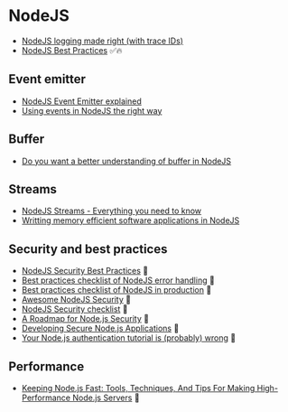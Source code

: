 # NodeJS

- [NodeJS logging made right (with trace IDs)](https://itnext.io/nodejs-logging-made-right-117a19e8b4ce)
- [NodeJS Best Practices](https://github.com/goldbergyoni/nodebestpractices) ✅🔥

## Event emitter
- [NodeJS Event Emitter explained](https://medium.com/technoetics/node-js-event-emitter-explained-d4f7fd141a1a)
- [Using events in NodeJS the right way](https://medium.freecodecamp.org/using-events-in-node-js-the-right-way-fc50c060f23b)

## Buffer
- [Do you want a better understanding of buffer in NodeJS](https://medium.freecodecamp.org/do-you-want-a-better-understanding-of-buffer-in-node-js-check-this-out-2e29de2968e8)

## Streams
- [NodeJS Streams - Everything you need to know](https://medium.freecodecamp.org/node-js-streams-everything-you-need-to-know-c9141306be93)
- [Writting memory efficient software applications in NodeJS](https://medium.com/dev-bits/writing-memory-efficient-software-applications-in-node-js-5575f646b67f)

## Security and best practices
- [NodeJS Security Best Practices](https://github.com/i0natan/nodebestpractices#6-security-best-practices) 🔶
- [Best practices checklist of NodeJS error handling](https://goldbergyoni.com/checklist-best-practices-of-node-js-error-handling/) 🔶
- [Best practices checklist of NodeJS in production](https://goldbergyoni.com/checklist-best-practice-of-node-js-in-production/) 🔶
- [Awesome NodeJS Security](https://github.com/lirantal/awesome-nodejs-security) 🔶
- [NodeJS Security checklist](https://blog.risingstack.com/node-js-security-checklist/) 🔶
- [A Roadmap for Node.js Security](https://nodesecroadmap.fyi/) 🔶
- [Developing Secure Node.js Applications](https://jsblog.insiderattack.net/developing-secure-node-js-applications-a-broad-guide-286afdec69ce) 🔶
- [Your Node.js authentication tutorial is (probably) wrong](https://hackernoon.com/your-node-js-authentication-tutorial-is-wrong-f1a3bf831a46) 🔶

## Performance
- [Keeping Node.js Fast: Tools, Techniques, And Tips For Making High-Performance Node.js Servers](https://www.smashingmagazine.com/2018/06/nodejs-tools-techniques-performance-servers/) 🔶
